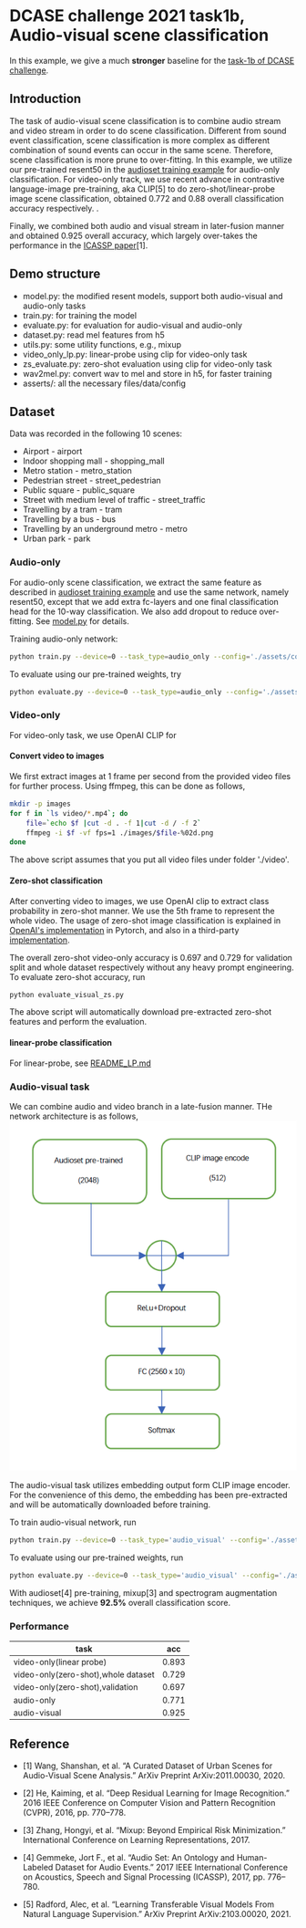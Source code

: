 # DCASE challenge 2021 task1b, Audio-visual scene classification

In this example, we give a much <b>stronger</b> baseline for the [task-1b of DCASE challenge](http://dcase.community/challenge2021/task-acoustic-scene-classification#subtask-b).

## Introduction

The task of audio-visual scene classification is to combine audio stream and video stream in order to do scene classification.  Different from sound event classification, scene classification is more complex as different combination of sound events can occur in the same scene. Therefore, scene classification is more prune to over-fitting. In this example, we utilize our pre-trained resent50 in the [audioset training example](../audioset_training) for audio-only classification. For video-only track, we use recent advance in contrastive language-image pre-training, aka CLIP\[5\] to do zero-shot/linear-probe image scene classification, obtained 0.772 and 0.88  overall classification accuracy respectively. .

Finally, we combined both audio and visual stream in later-fusion manner and obtained 0.925 overall accuracy, which largely over-takes the performance in the [ICASSP paper](https://github.com/shanwangshan/TAU-urban-audio-visual-scenes)\[1\].

## Demo structure
- model.py: the modified resent models, support both audio-visual and audio-only tasks
- train.py: for training the model
- evaluate.py: for evaluation for audio-visual and audio-only
- dataset.py: read mel features from h5
- utils.py: some utility functions, e.g., mixup
- video_only_lp.py: linear-probe using clip for video-only task
- zs_evaluate.py: zero-shot evaluation using clip for video-only task
- wav2mel.py: convert wav to mel and store in h5, for faster training
- asserts/: all the necessary files/data/config


## Dataset

Data was recorded in the following 10 scenes:
- Airport - airport
- Indoor shopping mall - shopping_mall
- Metro station - metro_station
- Pedestrian street - street_pedestrian
- Public square - public_square
- Street with medium level of traffic - street_traffic
- Travelling by a tram - tram
- Travelling by a bus - bus
- Travelling by an underground metro - metro
- Urban park - park

### Audio-only

For audio-only scene classification, we extract the same feature as described in  [audioset training example](../audioset_training) and use the same network, namely resent50, except that we add extra fc-layers and one final classification head for the 10-way classification. We also add dropout to reduce over-fitting. See [model.py](model.py) for details.

Training audio-only network:
``` sh
python train.py --device=0 --task_type=audio_only --config='./assets/config.yaml'
```

To evaluate using our pre-trained weights, try
``` sh
python evaluate.py --device=0 --task_type=audio_only --config='./assets/config.yaml'
```



### Video-only
For video-only task, we use OpenAI CLIP for
#### Convert video to images
We first extract images at 1 frame per second from the provided video files for further process. Using ffmpeg, this can be done as follows,

``` sh
mkdir -p images
for f in `ls video/*.mp4`; do
    file=`echo $f |cut -d . -f 1|cut -d / -f 2`
    ffmpeg -i $f -vf fps=1 ./images/$file-%02d.png
done
```
The above script assumes that you put all video files under folder './video'.

#### Zero-shot classification
After converting video to images, we use OpenAI clip to extract class probability in zero-shot manner. We use the 5th frame to represent the whole video. The usage of zero-shot image classification is explained in [OpenAI's implementation](https://github.com/openai/CLIP) in Pytorch, and also in a third-party  [implementation](https://github.com/ranchlai/CLIP.paddle).

The overall zero-shot video-only accuracy is 0.697 and 0.729 for validation split and whole dataset respectively without any heavy prompt engineering.
To evaluate zero-shot accuracy, run
``` sh
python evaluate_visual_zs.py
```
The above script will automatically download pre-extracted zero-shot features and perform the evaluation.

#### linear-probe classification
For linear-probe, see [README_LP.md](README_LP.md)

### Audio-visual task
We can combine audio and video branch in a late-fusion manner. THe network architecture is as follows,
![network](./assets/network_arch.png)

The audio-visual task utilizes embedding output form CLIP image encoder. For the convenience of this demo, the embedding has been pre-extracted and will be automatically downloaded before training.


To train audio-visual network, run
``` sh
python train.py --device=0 --task_type='audio_visual' --config='./assets/config.yaml'
```

To evaluate using our pre-trained weights, run
``` sh
python evaluate.py --device=0 --task_type='audio_visual' --config='./assets/config.yaml'
```

With audioset\[4\] pre-training, mixup\[3\] and spectrogram augmentation techniques, we achieve <b>92.5%</b> overall classification score.  

### Performance

|task|acc|
|--|--|
|video-only(linear probe)|0.893|
|video-only(zero-shot),whole dataset|0.729|
|video-only(zero-shot),validation|0.697|
|audio-only|0.771|
|audio-visual|0.925|

## Reference
- \[1\] Wang, Shanshan, et al. “A Curated Dataset of Urban Scenes for Audio-Visual Scene Analysis.” ArXiv Preprint ArXiv:2011.00030, 2020.

- \[2\] He, Kaiming, et al. “Deep Residual Learning for Image Recognition.” 2016 IEEE Conference on Computer Vision and Pattern Recognition (CVPR), 2016, pp. 770–778.

- \[3\] Zhang, Hongyi, et al. “Mixup: Beyond Empirical Risk Minimization.” International Conference on Learning Representations, 2017.

- \[4\] Gemmeke, Jort F., et al. “Audio Set: An Ontology and Human-Labeled Dataset for Audio Events.” 2017 IEEE International Conference on Acoustics, Speech and Signal Processing (ICASSP), 2017, pp. 776–780.
- \[5\] Radford, Alec, et al. “Learning Transferable Visual Models From Natural Language Supervision.” ArXiv Preprint ArXiv:2103.00020, 2021.
